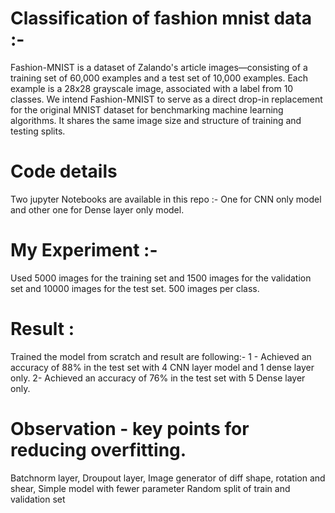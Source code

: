 # Classification of fashion mnist data :- 

Fashion-MNIST is a dataset of Zalando's article images—consisting of a training set of 60,000 examples and a test set of 10,000 examples.
Each example is a 28x28 grayscale image, associated with a label from 10 classes. We intend Fashion-MNIST to serve as a direct drop-in 
replacement for the original MNIST dataset for benchmarking machine learning algorithms. It shares the same image size and structure of training and testing splits.

# Code details
Two jupyter Notebooks are available in this repo :- One for CNN only model and other one for Dense layer only model.

# My Experiment :- 
Used 5000 images for the training set and 1500 images for the validation set and 10000 images for the test set.
500 images per class.
# Result : 
Trained the model from scratch and result are following:- 
1 - Achieved an accuracy of 88% in the test set with 4 CNN layer model and 1 dense layer only.
2-  Achieved an accuracy of 76% in the test set with 5 Dense layer only.

# Observation - key points for reducing overfitting.
Batchnorm layer, 
Droupout layer, 
Image generator of diff shape, rotation and shear, 
Simple model with fewer parameter
Random split of train and validation set

